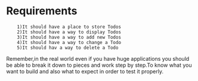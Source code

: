 Requirements
=========================================
		1)It should have a place to store Todos
		2)It should have a way to display Todos
		3)It should have a way to add new Todos
		4)It should have a way to change a Todo
		5)It should hav a way to delete a Todo

Remember,in the real world even if you have huge applications you should be able to break it down to pieces and work step by step.To know what you want to build and also what to expect in order to test it properly.